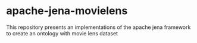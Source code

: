 # apache-jena-movielens
This repository presents an implementations of the apache jena framework to create an ontology with movie lens dataset
